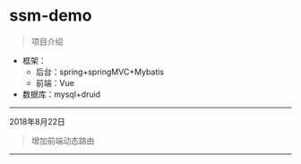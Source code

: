 # ssm-demo
> 项目介绍

- 框架：
	- 后台：spring+springMVC+Mybatis
	- 前端：Vue
- 数据库：mysql+druid
----------
2018年8月22日<br> 
> 增加前端动态路由


----------
